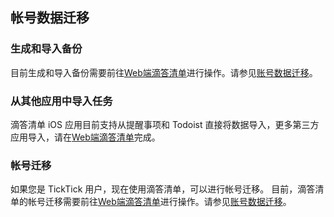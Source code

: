 ## 帐号数据迁移


### 生成和导入备份
目前生成和导入备份需要前往[Web端滴答清单](https://dida365.com/)进行操作。请参见[账号数据迁移](guide-dd/web/data.md)。


### 从其他应用中导入任务

滴答清单 iOS 应用目前支持从提醒事项和 Todoist 直接将数据导入，更多第三方应用导入，请在[Web端滴答清单](https://dida365.com/)完成。

### 帐号迁移

如果您是 TickTick 用户，现在使用滴答清单，可以进行帐号迁移。 目前，滴答清单的帐号迁移需要前往[Web端滴答清单](https://dida365.com/)进行操作。请参见[账号数据迁移](guide-dd/web/data.md)。